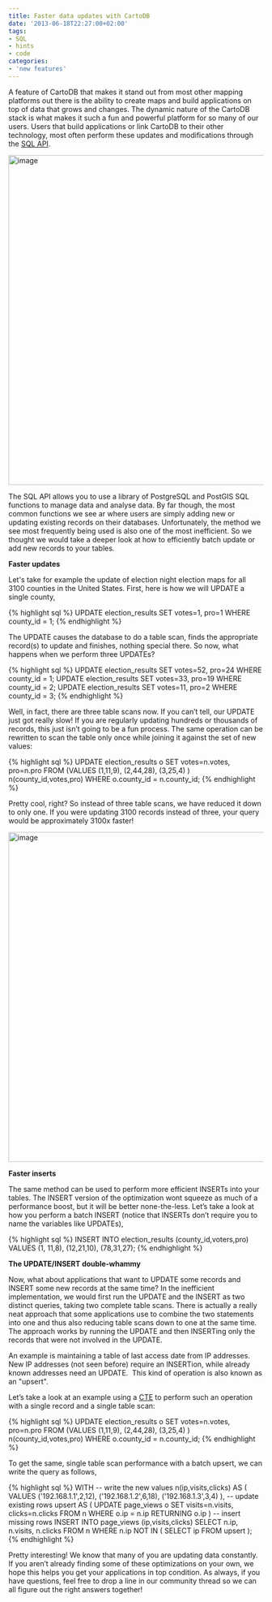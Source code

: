 ```yaml
---
title: Faster data updates with CartoDB
date: '2013-06-18T22:27:00+02:00'
tags:
- SQL
- hints
- code
categories:
- 'new features'
---
```


A feature of CartoDB that makes it stand out from most other mapping platforms out there is the ability to create maps and build applications on top of data that grows and changes. The dynamic nature of the CartoDB stack is what makes it such a fun and powerful platform for so many of our users. Users that build applications or link CartoDB to their other technology, most often perform these updates and modifications through the <a href="http://developers.cartodb.com/documentation/sql-api.html" title="CartoDB SQL API">SQL API</a>. 

<img alt="image" src="http://i.imgur.com/WU9w6JE.png" width="650px"/>

The SQL API allows you to use a library of PostgreSQL and PostGIS SQL functions to manage data and analyse data. By far though, the most common functions we see ar where users are simply adding new or updating existing records on their databases. Unfortunately, the method we see most frequently being used is also one of the most inefficient. So we thought we would take a deeper look at how to efficiently batch update or add new records to your tables. 

**Faster updates**

Let's take for example the update of election night election maps for all 3100 counties in the United States. First, here is how we will UPDATE a single county,

{% highlight sql %}
UPDATE election_results SET votes=1, pro=1 WHERE county_id = 1;
{% endhighlight %}

The UPDATE causes the database to do a table scan, finds the appropriate record(s) to update and finishes, nothing special there. So now, what happens when we perform three UPDATEs?

{% highlight sql %}
UPDATE election_results SET votes=52, pro=24 WHERE county_id = 1;
UPDATE election_results SET votes=33, pro=19 WHERE county_id = 2;
UPDATE election_results SET votes=11, pro=2  WHERE county_id = 3;
{% endhighlight %}

Well, in fact, there are three table scans now. If you can’t tell, our UPDATE just got really slow! If you are regularly updating hundreds or thousands of records, this just isn’t going to be a fun process. The same operation can be rewritten to scan the table only once while joining it against the set of new values:

{% highlight sql %}
UPDATE election_results o
SET votes=n.votes, pro=n.pro
FROM (VALUES (1,11,9),
             (2,44,28),
             (3,25,4)
      ) n(county_id,votes,pro)
WHERE o.county_id = n.county_id;
{% endhighlight %}

Pretty cool, right? So instead of three table scans, we have reduced it down to only one. If you were updating 3100 records instead of three, your query would be approximately 3100x faster! 

<img alt="image" src="http://i.imgur.com/S2yizVo.png" width="650px"/>

**Faster inserts**

The same method can be used to perform more efficient INSERTs into your tables. The INSERT version of the optimization wont squeeze as much of a performance boost, but it will be better none-the-less. Let’s take a look at how you perform a batch INSERT (notice that INSERTs don’t require you to name the variables like UPDATEs),

{% highlight sql %}
INSERT INTO election_results (county_id,voters,pro)
VALUES  (1, 11,8),
        (12,21,10),
        (78,31,27);
{% endhighlight %}

**The UPDATE/INSERT double-whammy**

Now, what about applications that want to UPDATE some records and INSERT some new records at the same time? In the inefficient implementation, we would first run the UPDATE and the INSERT as two distinct queries, taking two complete table scans. There is actually a really neat approach that some applications use to combine the two statements into one and thus also reducing table scans down to one at the same time. The approach works by running the UPDATE and then INSERTing only the records that were not involved in the UPDATE.

An example is maintaining a table of last access date from IP addresses. New IP addresses (not seen before) require an INSERTion, while already known addresses need an UPDATE.  This kind of operation is also known as an "upsert".  

Let’s take a look at an example using a <a href="http://www.postgresql.org/docs/9.1/static/queries-with.html">CTE</a> to perform such an operation with a single record and a single table scan:

{% highlight sql %}
UPDATE election_results o
SET votes=n.votes, pro=n.pro
FROM (VALUES (1,11,9),
             (2,44,28),
             (3,25,4)
      ) n(county_id,votes,pro)
WHERE o.county_id = n.county_id;
{% endhighlight %}

To get the same, single table scan performance with a batch upsert, we can write the query as follows,

{% highlight sql %}
WITH
-- write the new values
n(ip,visits,clicks) AS (
  VALUES ('192.168.1.1',2,12),
         ('192.168.1.2',6,18),
         ('192.168.1.3',3,4)
),
-- update existing rows
upsert AS (
  UPDATE page_views o
  SET visits=n.visits, clicks=n.clicks
  FROM n WHERE o.ip = n.ip
  RETURNING o.ip
)
-- insert missing rows
INSERT INTO page_views (ip,visits,clicks)
SELECT n.ip, n.visits, n.clicks FROM n
WHERE n.ip NOT IN (
  SELECT ip FROM upsert
);
{% endhighlight %}

Pretty interesting! We know that many of you are updating data constantly. If you aren’t already finding some of these optimizations on your own, we hope this helps you get your applications in top condition. As always, if you have questions, feel free to drop a line in our community thread so we can all figure out the right answers together!
